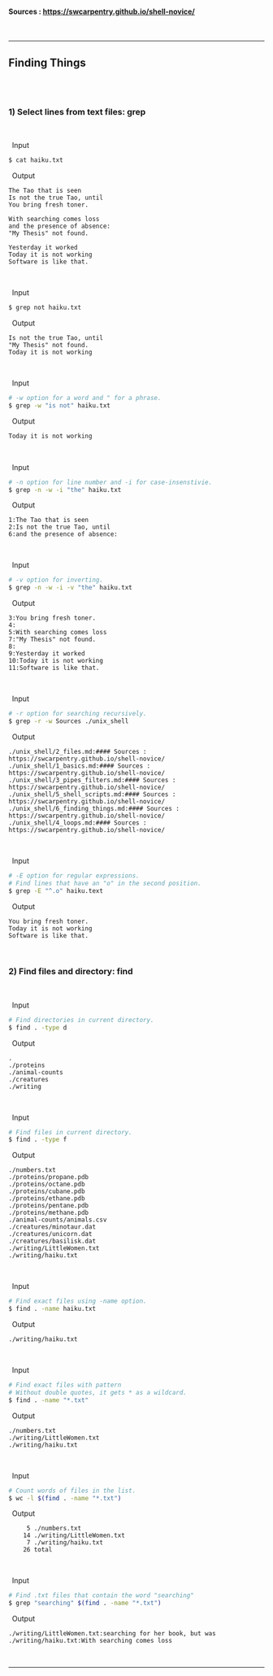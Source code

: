 
#### Sources : https://swcarpentry.github.io/shell-novice/
<br>

---
## __Finding Things__
<br>
<br>

### __1) Select lines from text files: grep__
<br>

&ensp;Input
```bash
$ cat haiku.txt
```

&ensp;Output
```
The Tao that is seen
Is not the true Tao, until
You bring fresh toner.

With searching comes loss
and the presence of absence:
"My Thesis" not found.

Yesterday it worked
Today it is not working
Software is like that.
```
<br>

&ensp;Input
```bash
$ grep not haiku.txt
```

&ensp;Output
```
Is not the true Tao, until
"My Thesis" not found.
Today it is not working
```
<br>

&ensp;Input
```bash
# -w option for a word and " for a phrase.
$ grep -w "is not" haiku.txt
```

&ensp;Output
```bash
Today it is not working
```
<br>

&ensp;Input
```bash
# -n option for line number and -i for case-insenstivie.
$ grep -n -w -i "the" haiku.txt
```

&ensp;Output
```
1:The Tao that is seen
2:Is not the true Tao, until
6:and the presence of absence:
```
<br>

&ensp;Input
```bash
# -v option for inverting.
$ grep -n -w -i -v "the" haiku.txt
```

&ensp;Output
```
3:You bring fresh toner.
4:
5:With searching comes loss
7:"My Thesis" not found.
8:
9:Yesterday it worked
10:Today it is not working
11:Software is like that.
```
<br>

&ensp;Input
```bash
# -r option for searching recursively.
$ grep -r -w Sources ./unix_shell
```

&ensp;Output
```
./unix_shell/2_files.md:#### Sources : https://swcarpentry.github.io/shell-novice/
./unix_shell/1_basics.md:#### Sources : https://swcarpentry.github.io/shell-novice/
./unix_shell/3_pipes_filters.md:#### Sources : https://swcarpentry.github.io/shell-novice/
./unix_shell/5_shell_scripts.md:#### Sources : https://swcarpentry.github.io/shell-novice/
./unix_shell/6_finding_things.md:#### Sources : https://swcarpentry.github.io/shell-novice/
./unix_shell/4_loops.md:#### Sources : https://swcarpentry.github.io/shell-novice/
```
<br>

&ensp;Input
```bash
# -E option for regular expressions.
# Find lines that have an "o" in the second position.
$ grep -E "^.o" haiku.text
```

&ensp;Output
```
You bring fresh toner.
Today it is not working
Software is like that.
```
<br>

### __2) Find files and directory: find__
<br>

&ensp;Input
```bash
# Find directories in current directory.
$ find . -type d
```

&ensp;Output
```
.
./proteins
./animal-counts
./creatures
./writing
```
<br>

&ensp;Input
```bash
# Find files in current directory.
$ find . -type f
```

&ensp;Output
```
./numbers.txt
./proteins/propane.pdb
./proteins/octane.pdb
./proteins/cubane.pdb
./proteins/ethane.pdb
./proteins/pentane.pdb
./proteins/methane.pdb
./animal-counts/animals.csv
./creatures/minotaur.dat
./creatures/unicorn.dat
./creatures/basilisk.dat
./writing/LittleWomen.txt
./writing/haiku.txt
```
<br>

&ensp;Input
```bash
# Find exact files using -name option.
$ find . -name haiku.txt
```

&ensp;Output
```
./writing/haiku.txt
```
<br>

&ensp;Input
```bash
# Find exact files with pattern
# Without double quotes, it gets * as a wildcard.
$ find . -name "*.txt"
```

&ensp;Output
```
./numbers.txt
./writing/LittleWomen.txt
./writing/haiku.txt
```
<br>

&ensp;Input
```bash
# Count words of files in the list.
$ wc -l $(find . -name "*.txt")
```

&ensp;Output
```
     5 ./numbers.txt
    14 ./writing/LittleWomen.txt
     7 ./writing/haiku.txt
    26 total
```
<br>

&ensp;Input
```bash
# Find .txt files that contain the word "searching"
$ grep "searching" $(find . -name "*.txt")
```

&ensp;Output
```
./writing/LittleWomen.txt:searching for her book, but was
./writing/haiku.txt:With searching comes loss
```
<br>

---